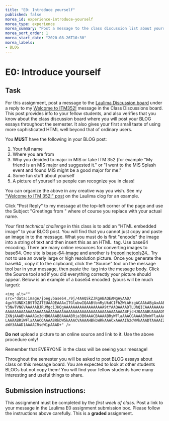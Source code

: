 ```yaml
--- 
title: "E0: Introduce yourself" 
published: false 
morea_id: experience-introduce-yourself 
morea_type: experience 
morea_summary: "Post a message to the class discussion list about yourself"
morea_sort_order: 1 
morea_start_date: "2020-08-26T10:30"
morea_labels: 
- BLOG
---
```


# E0: Introduce yourself

## Task

For this assignment, post a message to the [Laulima Discussion board](https://laulima.hawaii.edu/portal/site/MAN.84344.201910/tool/9b7f52e2-5ccb-4cff-83c7-ada48c70dad8/forums/list.page) under a reply to my [Welcome to ITM352!](https://laulima.hawaii.edu/portal/site/MAN.84344.201910/tool/9b7f52e2-5ccb-4cff-83c7-ada48c70dad8/posts/list/1364864.page) message in the Class Discussions board. This post provides info to your fellow students, and also verifies that you know about the class discussion board where you will post your BLOG essays throughout the semester. It also gives your first small taste of using more sophisticated HTML well beyond that of ordinary users. 

You **MUST** have the following in your BLOG post:

 1. Your full name
 2. Where you are from
 3. Why you decided to major in MIS or take ITM 352 (for example "My friend is an MIS major and suggested it." or "I went to the MIS Splash event and found MIS might be a good major for me."
 4. Some fun stuff about yourself
 5. A picture of yourself so people can recognize you in class!
 
 You can organize the above in any creative way you wish. See my ["Welcome to ITM 352!" post](https://laulima.hawaii.edu/portal/site/MAN.84344.201910/tool-reset/9b7f52e2-5ccb-4cff-83c7-ada48c70dad8) on the Laulima clog for an example.
 
Click "Post Reply" to my message  at the top-left corner of the page and use the Subject "Greetings from <your name>" where of course you replace <your name> with your actual name.
 
Your first *technical challenge* in this class is to add an "HTML embedded image" to your BLOG post. You will find that you cannot just copy and paste an image in to the message. What you
must do is first "encode" the image into a string of text and then insert
this as an HTML <img> tag. Use base64 encoding. There are many online resources for
converting images to base64. One site is [base-64-image](http://www.base64-image.de/) and another is [freeonlinetools24.](http://freeonlinetools24.com/base64-image). Try not
to use an overly large or high resolution picture. Once you generate the
base64 <img>, copy it to the clipboard, click the "Source" tool on the
message tool bar in your message, then paste the <img> tag into the
message body. Click the Source tool and if you did everything correctly
your picture should appear. Below is an example of a base54 encoded <img> (yours
will be much larger): 

	<img alt=""
	src="data:image/jpeg;base64,/9j/4AAQSkZJRgABAQEAMgAyAAD/
	4gxYSUNDX1BST0ZJTEUAAQEAAAxITGlubwIQAABtbnRyUkdCIFhZWiAHzgACAAkABgAxAABh
	Y3NwTVNGVAAAAABJRUMgc1JHQgAAAAAAAAAAAAAAAAAA9tYAAQAAAADTLUhQICAAAAAAAAAA
	AAAAAAAAAAAAAAAAAAAAAAAAAAAAAAAAAAAAAAAAAAAAAAAAAAAAABFjcHJ0AAABUAAAADNk
	ZXNjAAABhAAAAGx3dHB0AAAB8AAAABRia3B0AAACBAAAABRyWFlaAAACGAAAABRnWFlaAAAC
	LAAAABRiWFlaAAACQAAAABRkbW5kAAACVAAAAHBkbWRkAAACxAAAAIh2dWVkAAADTAAAAIZ2
	aWV3AAAD1AAAACRsdW1pAAAD+" /> 

	
**Do not** upload a picture to an online source and link to it. Use the above 
procedure only!

Remember that EVERYONE in the class will be seeing your message!

Throughout the semester you will be asked to post BLOG essays about class on this message board. You are expected to look at other students BLOGs but not copy them! You will find your fellow students have many interesting and useful things to share.

## Submission instructions:

This assignment must be completed by the *first week of class*. Post a link to your message  in the Laulima E0 assignment submission box. Please follow the instructions above carefully. This is a **graded** assignment. 